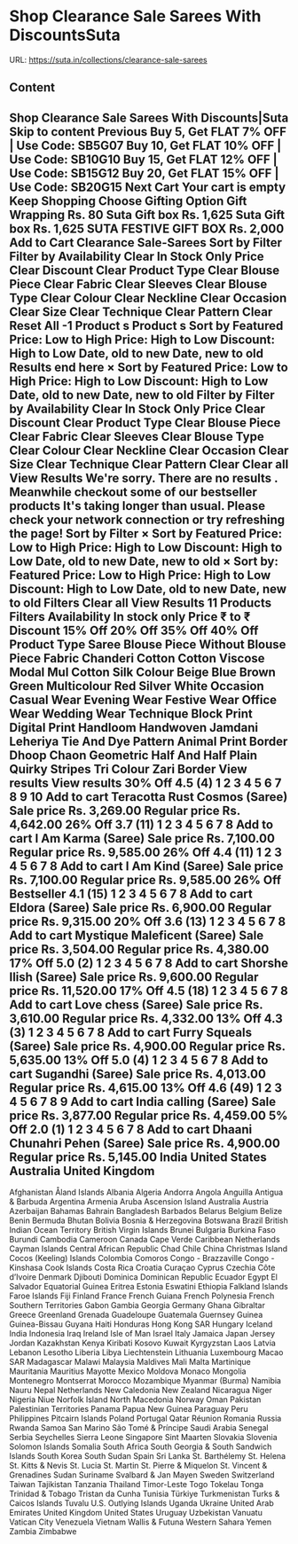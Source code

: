 # Shop Clearance Sale Sarees With DiscountsSuta

URL: https://suta.in/collections/clearance-sale-sarees

## Content

Shop Clearance Sale Sarees With Discounts|Suta
Skip to content
Previous
Buy 5, Get FLAT 7% OFF | Use Code: SB5G07
Buy 10, Get FLAT 10% OFF | Use Code: SB10G10
Buy 15, Get FLAT 12% OFF | Use Code: SB15G12
Buy 20, Get FLAT 15% OFF | Use Code: SB20G15
Next
Cart
Your cart is empty
Keep Shopping
Choose Gifting Option
Gift Wrapping
Rs. 80
Suta Gift box
Rs. 1,625
Suta Gift box
Rs. 1,625
SUTA FESTIVE GIFT BOX
Rs. 2,000
Add to Cart
Clearance Sale-Sarees
Sort by
Filter
Filter by
Availability
Clear
In Stock Only
Price
Clear
Discount
Clear
Product Type
Clear
Blouse Piece
Clear
Fabric
Clear
Sleeves
Clear
Blouse Type
Clear
Colour
Clear
Neckline
Clear
Occasion
Clear
Size
Clear
Technique
Clear
Pattern
Clear
Reset All
-1
Product
s
Product
s
Sort by
Featured
Price: Low to High
Price: High to Low
Discount: High to Low
Date, old to new
Date, new to old
Results end here
×
Sort by
Featured
Price: Low to High
Price: High to Low
Discount: High to Low
Date, old to new
Date, new to old
Filter by
Filter by
Availability
Clear
In Stock Only
Price
Clear
Discount
Clear
Product Type
Clear
Blouse Piece
Clear
Fabric
Clear
Sleeves
Clear
Blouse Type
Clear
Colour
Clear
Neckline
Clear
Occasion
Clear
Size
Clear
Technique
Clear
Pattern
Clear
Clear all
View Results
We're sorry. There are no results
.
Meanwhile checkout some of our bestseller products
It's taking longer than usual. Please check your network connection or try refreshing the page!
Sort by
Filter
×
Sort by
Featured
Price: Low to High
Price: High to Low
Discount: High to Low
Date, old to new
Date, new to old
×
Sort by:
Featured
Price: Low to High
Price: High to Low
Discount: High to Low
Date, old to new
Date, new to old
Filters
Clear all
View Results
11 Products
Filters
Availability
In stock only
Price
₹
to
₹
Discount
15% Off
20% Off
35% Off
40% Off
Product Type
Saree
Blouse Piece
Without Blouse Piece
Fabric
Chanderi
Cotton
Cotton Viscose
Modal
Mul Cotton
Silk
Colour
Beige
Blue
Brown
Green
Multicolour
Red
Silver
White
Occasion
Casual Wear
Evening Wear
Festive Wear
Office Wear
Wedding Wear
Technique
Block Print
Digital Print
Handloom
Handwoven
Jamdani
Leheriya
Tie And Dye
Pattern
Animal Print
Border
Dhoop Chaon
Geometric
Half And Half
Plain
Quirky
Stripes
Tri Colour
Zari Border
View results
View results
30% Off
4.5
(4)
1
2
3
4
5
6
7
8
9
10
Add to cart
Teracotta Rust Cosmos (Saree)
Sale price
Rs. 3,269.00
Regular price
Rs. 4,642.00
26% Off
3.7
(11)
1
2
3
4
5
6
7
8
Add to cart
I Am Karma (Saree)
Sale price
Rs. 7,100.00
Regular price
Rs. 9,585.00
26% Off
4.4
(11)
1
2
3
4
5
6
7
8
Add to cart
I Am Kind (Saree)
Sale price
Rs. 7,100.00
Regular price
Rs. 9,585.00
26% Off
Bestseller
4.1
(15)
1
2
3
4
5
6
7
8
Add to cart
Eldora (Saree)
Sale price
Rs. 6,900.00
Regular price
Rs. 9,315.00
20% Off
3.6
(13)
1
2
3
4
5
6
7
8
Add to cart
Mystique Maleficent (Saree)
Sale price
Rs. 3,504.00
Regular price
Rs. 4,380.00
17% Off
5.0
(2)
1
2
3
4
5
6
7
8
Add to cart
Shorshe Ilish (Saree)
Sale price
Rs. 9,600.00
Regular price
Rs. 11,520.00
17% Off
4.5
(18)
1
2
3
4
5
6
7
8
Add to cart
Love chess (Saree)
Sale price
Rs. 3,610.00
Regular price
Rs. 4,332.00
13% Off
4.3
(3)
1
2
3
4
5
6
7
8
Add to cart
Furry Squeals (Saree)
Sale price
Rs. 4,900.00
Regular price
Rs. 5,635.00
13% Off
5.0
(4)
1
2
3
4
5
6
7
8
Add to cart
Sugandhi (Saree)
Sale price
Rs. 4,013.00
Regular price
Rs. 4,615.00
13% Off
4.6
(49)
1
2
3
4
5
6
7
8
9
Add to cart
India calling (Saree)
Sale price
Rs. 3,877.00
Regular price
Rs. 4,459.00
5% Off
2.0
(1)
1
2
3
4
5
6
7
8
Add to cart
Dhaani Chunahri Pehen (Saree)
Sale price
Rs. 4,900.00
Regular price
Rs. 5,145.00
India
United States
Australia
United Kingdom
---
Afghanistan
Åland Islands
Albania
Algeria
Andorra
Angola
Anguilla
Antigua & Barbuda
Argentina
Armenia
Aruba
Ascension Island
Australia
Austria
Azerbaijan
Bahamas
Bahrain
Bangladesh
Barbados
Belarus
Belgium
Belize
Benin
Bermuda
Bhutan
Bolivia
Bosnia & Herzegovina
Botswana
Brazil
British Indian Ocean Territory
British Virgin Islands
Brunei
Bulgaria
Burkina Faso
Burundi
Cambodia
Cameroon
Canada
Cape Verde
Caribbean Netherlands
Cayman Islands
Central African Republic
Chad
Chile
China
Christmas Island
Cocos (Keeling) Islands
Colombia
Comoros
Congo - Brazzaville
Congo - Kinshasa
Cook Islands
Costa Rica
Croatia
Curaçao
Cyprus
Czechia
Côte d’Ivoire
Denmark
Djibouti
Dominica
Dominican Republic
Ecuador
Egypt
El Salvador
Equatorial Guinea
Eritrea
Estonia
Eswatini
Ethiopia
Falkland Islands
Faroe Islands
Fiji
Finland
France
French Guiana
French Polynesia
French Southern Territories
Gabon
Gambia
Georgia
Germany
Ghana
Gibraltar
Greece
Greenland
Grenada
Guadeloupe
Guatemala
Guernsey
Guinea
Guinea-Bissau
Guyana
Haiti
Honduras
Hong Kong SAR
Hungary
Iceland
India
Indonesia
Iraq
Ireland
Isle of Man
Israel
Italy
Jamaica
Japan
Jersey
Jordan
Kazakhstan
Kenya
Kiribati
Kosovo
Kuwait
Kyrgyzstan
Laos
Latvia
Lebanon
Lesotho
Liberia
Libya
Liechtenstein
Lithuania
Luxembourg
Macao SAR
Madagascar
Malawi
Malaysia
Maldives
Mali
Malta
Martinique
Mauritania
Mauritius
Mayotte
Mexico
Moldova
Monaco
Mongolia
Montenegro
Montserrat
Morocco
Mozambique
Myanmar (Burma)
Namibia
Nauru
Nepal
Netherlands
New Caledonia
New Zealand
Nicaragua
Niger
Nigeria
Niue
Norfolk Island
North Macedonia
Norway
Oman
Pakistan
Palestinian Territories
Panama
Papua New Guinea
Paraguay
Peru
Philippines
Pitcairn Islands
Poland
Portugal
Qatar
Réunion
Romania
Russia
Rwanda
Samoa
San Marino
São Tomé & Príncipe
Saudi Arabia
Senegal
Serbia
Seychelles
Sierra Leone
Singapore
Sint Maarten
Slovakia
Slovenia
Solomon Islands
Somalia
South Africa
South Georgia & South Sandwich Islands
South Korea
South Sudan
Spain
Sri Lanka
St. Barthélemy
St. Helena
St. Kitts & Nevis
St. Lucia
St. Martin
St. Pierre & Miquelon
St. Vincent & Grenadines
Sudan
Suriname
Svalbard & Jan Mayen
Sweden
Switzerland
Taiwan
Tajikistan
Tanzania
Thailand
Timor-Leste
Togo
Tokelau
Tonga
Trinidad & Tobago
Tristan da Cunha
Tunisia
Türkiye
Turkmenistan
Turks & Caicos Islands
Tuvalu
U.S. Outlying Islands
Uganda
Ukraine
United Arab Emirates
United Kingdom
United States
Uruguay
Uzbekistan
Vanuatu
Vatican City
Venezuela
Vietnam
Wallis & Futuna
Western Sahara
Yemen
Zambia
Zimbabwe